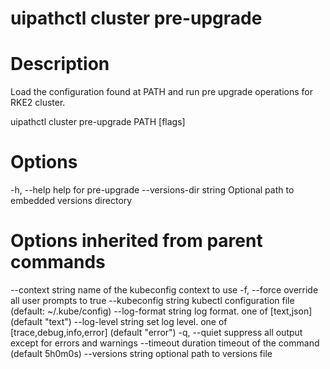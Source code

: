 ﻿# uipathctl cluster pre-upgrade

# Description

Load the configuration found at PATH and run pre upgrade operations for RKE2 cluster.

uipathctl cluster pre-upgrade PATH [flags]

# Options

-h, --help                  help for pre-upgrade
      --versions-dir string   Optional path to embedded versions directory

# Options inherited from parent commands

--context string      name of the kubeconfig context to use
  -f, --force               override all user prompts to true
      --kubeconfig string   kubectl configuration file (default: ~/.kube/config)
      --log-format string   log format. one of [text,json] (default "text")
      --log-level string    set log level. one of [trace,debug,info,error] (default "error")
  -q, --quiet               suppress all output except for errors and warnings
      --timeout duration    timeout of the command (default 5h0m0s)
      --versions string     optional path to versions file
